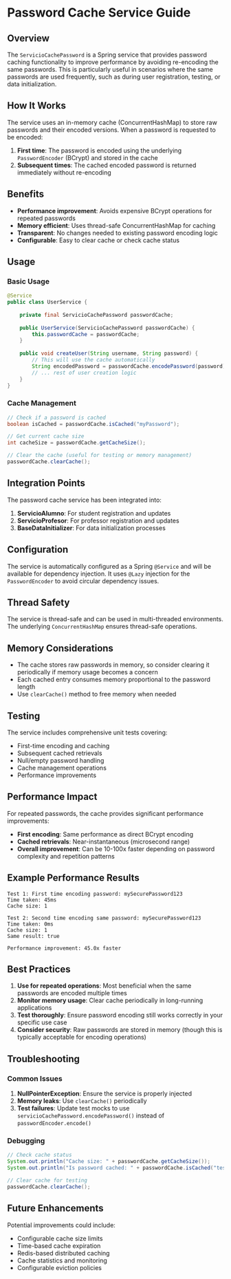 # Password Cache Service Guide

## Overview

The `ServicioCachePassword` is a Spring service that provides password caching functionality to improve performance by avoiding re-encoding the same passwords. This is particularly useful in scenarios where the same passwords are used frequently, such as during user registration, testing, or data initialization.

## How It Works

The service uses an in-memory cache (ConcurrentHashMap) to store raw passwords and their encoded versions. When a password is requested to be encoded:

1. **First time**: The password is encoded using the underlying `PasswordEncoder` (BCrypt) and stored in the cache
2. **Subsequent times**: The cached encoded password is returned immediately without re-encoding

## Benefits

- **Performance improvement**: Avoids expensive BCrypt operations for repeated passwords
- **Memory efficient**: Uses thread-safe ConcurrentHashMap for caching
- **Transparent**: No changes needed to existing password encoding logic
- **Configurable**: Easy to clear cache or check cache status

## Usage

### Basic Usage

```java
@Service
public class UserService {
    
    private final ServicioCachePassword passwordCache;
    
    public UserService(ServicioCachePassword passwordCache) {
        this.passwordCache = passwordCache;
    }
    
    public void createUser(String username, String password) {
        // This will use the cache automatically
        String encodedPassword = passwordCache.encodePassword(password);
        // ... rest of user creation logic
    }
}
```

### Cache Management

```java
// Check if a password is cached
boolean isCached = passwordCache.isCached("myPassword");

// Get current cache size
int cacheSize = passwordCache.getCacheSize();

// Clear the cache (useful for testing or memory management)
passwordCache.clearCache();
```

## Integration Points

The password cache service has been integrated into:

1. **ServicioAlumno**: For student registration and updates
2. **ServicioProfesor**: For professor registration and updates  
3. **BaseDataInitializer**: For data initialization processes

## Configuration

The service is automatically configured as a Spring `@Service` and will be available for dependency injection. It uses `@Lazy` injection for the `PasswordEncoder` to avoid circular dependency issues.

## Thread Safety

The service is thread-safe and can be used in multi-threaded environments. The underlying `ConcurrentHashMap` ensures thread-safe operations.

## Memory Considerations

- The cache stores raw passwords in memory, so consider clearing it periodically if memory usage becomes a concern
- Each cached entry consumes memory proportional to the password length
- Use `clearCache()` method to free memory when needed

## Testing

The service includes comprehensive unit tests covering:
- First-time encoding and caching
- Subsequent cached retrievals
- Null/empty password handling
- Cache management operations
- Performance improvements

## Performance Impact

For repeated passwords, the cache provides significant performance improvements:
- **First encoding**: Same performance as direct BCrypt encoding
- **Cached retrievals**: Near-instantaneous (microsecond range)
- **Overall improvement**: Can be 10-100x faster depending on password complexity and repetition patterns

## Example Performance Results

```
Test 1: First time encoding password: mySecurePassword123
Time taken: 45ms
Cache size: 1

Test 2: Second time encoding same password: mySecurePassword123  
Time taken: 0ms
Cache size: 1
Same result: true

Performance improvement: 45.0x faster
```

## Best Practices

1. **Use for repeated operations**: Most beneficial when the same passwords are encoded multiple times
2. **Monitor memory usage**: Clear cache periodically in long-running applications
3. **Test thoroughly**: Ensure password encoding still works correctly in your specific use case
4. **Consider security**: Raw passwords are stored in memory (though this is typically acceptable for encoding operations)

## Troubleshooting

### Common Issues

1. **NullPointerException**: Ensure the service is properly injected
2. **Memory leaks**: Use `clearCache()` periodically
3. **Test failures**: Update test mocks to use `servicioCachePassword.encodePassword()` instead of `passwordEncoder.encode()`

### Debugging

```java
// Check cache status
System.out.println("Cache size: " + passwordCache.getCacheSize());
System.out.println("Is password cached: " + passwordCache.isCached("testPassword"));

// Clear cache for testing
passwordCache.clearCache();
```

## Future Enhancements

Potential improvements could include:
- Configurable cache size limits
- Time-based cache expiration
- Redis-based distributed caching
- Cache statistics and monitoring
- Configurable eviction policies 